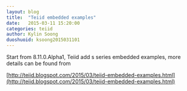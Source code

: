 ```yaml
---
layout: blog
title:  "Teiid embedded examples"
date:   2015-03-11 15:20:00
categories: teiid
author: Kylin Soong
duoshuoid: ksoong2015031101
---
```


Start from 8.11.0.Alpha1, Teiid add s series embedded examples, more details can be found from 

[http://teiid.blogspot.com/2015/03/teiid-embedded-examples.html](http://teiid.blogspot.com/2015/03/teiid-embedded-examples.html)
